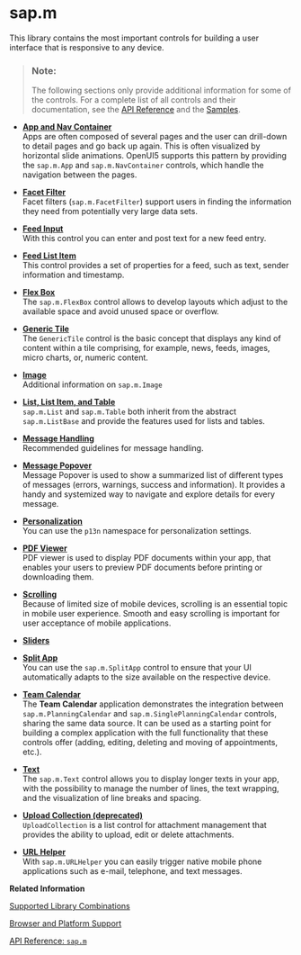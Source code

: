 <!-- loio48d939076f6243d0bbdfaf5b8789a946 -->

# sap.m

This library contains the most important controls for building a user interface that is responsive to any device.

> ### Note:  
> The following sections only provide additional information for some of the controls. For a complete list of all controls and their documentation, see the [API Reference](https://ui5.sap.com/#/api) and the [Samples](https://ui5.sap.com/#/controls). 

-   **[App and Nav Container](app-and-nav-container-a4afb13.md "Apps are often composed of several pages and the user can drill-down to detail pages and
		go back up again. This is often visualized by horizontal slide animations. OpenUI5 supports this pattern by
		providing the sap.m.App and sap.m.NavContainer controls,
		which handle the navigation between the pages.")**  
Apps are often composed of several pages and the user can drill-down to detail pages and go back up again. This is often visualized by horizontal slide animations. OpenUI5 supports this pattern by providing the `sap.m.App` and `sap.m.NavContainer` controls, which handle the navigation between the pages.
-   **[Facet Filter](facet-filter-c6c3821.md "Facet filters (sap.m.FacetFilter) support users in finding the
		information they need from potentially very large data sets.")**  
Facet filters \(`sap.m.FacetFilter`\) support users in finding the information they need from potentially very large data sets.
-   **[Feed Input](feed-input-0ec25a1.md "With this control you can enter and post text for a new feed entry.")**  
With this control you can enter and post text for a new feed entry.
-   **[Feed List Item](feed-list-item-14a9900.md "This control provides a set of properties for a feed, such as text, sender
		information and timestamp.")**  
This control provides a set of properties for a feed, such as text, sender information and timestamp.
-   **[Flex Box](flex-box-674890e.md "The sap.m.FlexBox control allows to develop layouts which adjust to the
		available space and avoid unused space or overflow.")**  
The `sap.m.FlexBox` control allows to develop layouts which adjust to the available space and avoid unused space or overflow.
-   **[Generic Tile](generic-tile-a1998ec.md "The GenericTile control is the basic concept that displays any kind of
		content within a tile comprising, for example, news, feeds, images, micro charts, or,
		numeric content.")**  
The `GenericTile` control is the basic concept that displays any kind of content within a tile comprising, for example, news, feeds, images, micro charts, or, numeric content.
-   **[Image](image-f86dbe9.md "Additional information on sap.m.Image")**  
Additional information on `sap.m.Image`
-   **[List, List Item, and Table](list-list-item-and-table-295e44b.md "sap.m.List and sap.m.Table both inherit from the
		abstract sap.m.ListBase and provide the features used for lists and
		tables.")**  
`sap.m.List` and `sap.m.Table` both inherit from the abstract `sap.m.ListBase` and provide the features used for lists and tables.
-   **[Message Handling](message-handling-f5df293.md "Recommended guidelines for message handling. ")**  
Recommended guidelines for message handling.
-   **[Message Popover](message-popover-52824a6.md "Message Popover is used to show a summarized list of different types of messages
		(errors, warnings, success and information). It provides a handy and systemized way to
		navigate and explore details for every message.")**  
Message Popover is used to show a summarized list of different types of messages \(errors, warnings, success and information\). It provides a handy and systemized way to navigate and explore details for every message.
-   **[Personalization](personalization-75c08fd.md "You can use the p13n namespace for personalization settings. ")**  
You can use the `p13n` namespace for personalization settings.
-   **[PDF Viewer](pdf-viewer-cd80a8b.md "PDF viewer is used to display PDF documents within your app, that enables your users to
		preview PDF documents before printing or downloading them.")**  
PDF viewer is used to display PDF documents within your app, that enables your users to preview PDF documents before printing or downloading them.
-   **[Scrolling](scrolling-66029f6.md "Because of limited size of mobile devices, scrolling is an essential topic in mobile
		user experience. Smooth and easy scrolling is important for user acceptance of mobile
		applications. ")**  
Because of limited size of mobile devices, scrolling is an essential topic in mobile user experience. Smooth and easy scrolling is important for user acceptance of mobile applications.
-   **[Sliders](sliders-84ec82e.md "")**  

-   **[Split App](split-app-eedfe79.md "You can use the sap.m.SplitApp control to ensure that your UI
		automatically adapts to the size available on the respective device. ")**  
You can use the `sap.m.SplitApp` control to ensure that your UI automatically adapts to the size available on the respective device.
-   **[Team Calendar](team-calendar-acae0f2.md "The Team Calendar application demonstrates the integration between sap.m.PlanningCalendar and
			sap.m.SinglePlanningCalendar controls, sharing the same data source. It can be used as a starting point for building a
		complex application with the full functionality that these controls offer (adding, editing, deleting and moving of appointments,
		etc.).")**  
The **Team Calendar** application demonstrates the integration between `sap.m.PlanningCalendar` and `sap.m.SinglePlanningCalendar` controls, sharing the same data source. It can be used as a starting point for building a complex application with the full functionality that these controls offer \(adding, editing, deleting and moving of appointments, etc.\).
-   **[Text](text-f94deb4.md "The sap.m.Text control allows you to display longer texts in your
		app, with the possibility to manage the number of lines, the text wrapping, and the
		visualization of line breaks and spacing.")**  
The `sap.m.Text` control allows you to display longer texts in your app, with the possibility to manage the number of lines, the text wrapping, and the visualization of line breaks and spacing.
-   **[Upload Collection \(deprecated\)](upload-collection-deprecated-124ee13.md "UploadCollection is a list control for attachment management that provides the ability to upload, edit or delete
		attachments.")**  
`UploadCollection` is a list control for attachment management that provides the ability to upload, edit or delete attachments.
-   **[URL Helper](url-helper-4f1c107.md "With sap.m.URLHelper you can easily trigger native mobile phone
		applications such as e-mail, telephone, and text messages. ")**  
With `sap.m.URLHelper` you can easily trigger native mobile phone applications such as e-mail, telephone, and text messages.

**Related Information**  


[Supported Library Combinations](../02_Read-Me-First/supported-library-combinations-363cd16.md "OpenUI5 provides a set of JavaScript and CSS libraries, which can be combined in an application using the combinations that are supported.")

[Browser and Platform Support](../02_Read-Me-First/browser-and-platform-support-74b59ef.md "Here you can find information on the browser and platform support for the OpenUI5 libraries on iOS, Android, macOS, and Windows platforms.")

[API Reference: `sap.m`](https://ui5.sap.com/#/api/sap.m)

